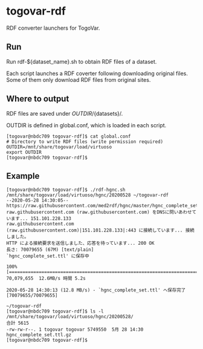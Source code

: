 # togovar-rdf
RDF converter launchers for TogoVar.

## Run

Run rdf-${dataset_name}.sh to obtain RDF files of a dataset.

Each script launches a RDF coverter following downloading original files. Some of them only download RDF files from original sites.

## Where to output

RDF files are saved under $OUTDIR/${datasets}/.

OUTDIR is defined in global.conf, which is loaded in each script.

```
[togovar@nbdc709 togovar-rdf]$ cat global.conf
# Directory to write RDF files (write permission required)
OUTDIR=/mnt/share/togovar/load/virtuoso
export OUTDIR
[togovar@nbdc709 togovar-rdf]$
```

## Example

```
[togovar@nbdc709 togovar-rdf]$ ./rdf-hgnc.sh
/mnt/share/togovar/load/virtuoso/hgnc/20200528 ~/togovar-rdf
--2020-05-28 14:30:05--  https://raw.githubusercontent.com/med2rdf/hgnc/master/hgnc_complete_set.ttl
raw.githubusercontent.com (raw.githubusercontent.com) をDNSに問いあわせています... 151.101.228.133
raw.githubusercontent.com (raw.githubusercontent.com)|151.101.228.133|:443 に接続しています... 接続しました。
HTTP による接続要求を送信しました、応答を待っています... 200 OK
長さ: 70079655 (67M) [text/plain]
`hgnc_complete_set.ttl' に保存中

100%[===================================================================================================================>] 70,079,655  12.6MB/s 時間 5.2s

2020-05-28 14:30:13 (12.8 MB/s) - `hgnc_complete_set.ttl' へ保存完了 [70079655/70079655]

~/togovar-rdf
[togovar@nbdc709 togovar-rdf]$ ls -l /mnt/share/togovar/load/virtuoso/hgnc/20200528/
合計 5615
-rw-rw-r--. 1 togovar togovar 5749550  5月 28 14:30 hgnc_complete_set.ttl.gz
[togovar@nbdc709 togovar-rdf]$
```
